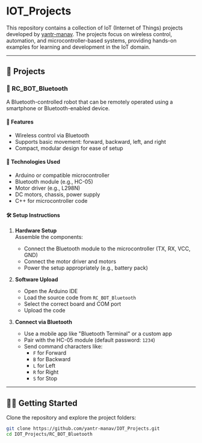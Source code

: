 # IOT_Projects

This repository contains a collection of IoT (Internet of Things) projects developed by [yantr-manav](https://github.com/yantr-manav). The projects focus on wireless control, automation, and microcontroller-based systems, providing hands-on examples for learning and development in the IoT domain.

---

## 📁 Projects

### 🔧 RC_BOT_Bluetooth

A Bluetooth-controlled robot that can be remotely operated using a smartphone or Bluetooth-enabled device.

#### 🚀 Features

- Wireless control via Bluetooth
- Supports basic movement: forward, backward, left, and right
- Compact, modular design for ease of setup

#### 🧰 Technologies Used

- Arduino or compatible microcontroller
- Bluetooth module (e.g., HC-05)
- Motor driver (e.g., L298N)
- DC motors, chassis, power supply
- C++ for microcontroller code

#### 🛠️ Setup Instructions

1. **Hardware Setup**  
   Assemble the components:
   - Connect the Bluetooth module to the microcontroller (TX, RX, VCC, GND)
   - Connect the motor driver and motors
   - Power the setup appropriately (e.g., battery pack)

2. **Software Upload**  
   - Open the Arduino IDE
   - Load the source code from `RC_BOT_Bluetooth`
   - Select the correct board and COM port
   - Upload the code

3. **Connect via Bluetooth**  
   - Use a mobile app like "Bluetooth Terminal" or a custom app
   - Pair with the HC-05 module (default password: `1234`)
   - Send command characters like:
     - `F` for Forward
     - `B` for Backward
     - `L` for Left
     - `R` for Right
     - `S` for Stop

---

## 🧑‍💻 Getting Started

Clone the repository and explore the project folders:

```bash
git clone https://github.com/yantr-manav/IOT_Projects.git
cd IOT_Projects/RC_BOT_Bluetooth
